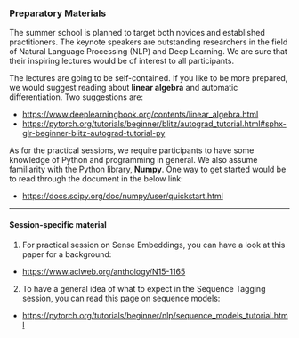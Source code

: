 
### Preparatory Materials

The summer school is planned to target both novices and established practitioners. The keynote speakers are outstanding researchers in the field of Natural Language Processing (NLP) and Deep Learning. We are sure that their inspiring lectures would be of interest to all participants.

The lectures are going to be self-contained. If you like to be more prepared, we would suggest reading about <b>linear algebra</b> and automatic differentiation. Two suggestions are:

* https://www.deeplearningbook.org/contents/linear_algebra.html
* https://pytorch.org/tutorials/beginner/blitz/autograd_tutorial.html#sphx-glr-beginner-blitz-autograd-tutorial-py

As for the practical sessions, we require participants to have some knowledge of Python and programming in general. We also assume familiarity with the Python library, <b>Numpy</b>. One way to get started would be to read through the document in the below link:

* https://docs.scipy.org/doc/numpy/user/quickstart.html
_______________

#### Session-specific material 

1) For practical session on Sense Embeddings, you can have a look at this paper for a background:
* https://www.aclweb.org/anthology/N15-1165

2) To have a general idea of what to expect in the Sequence Tagging session, you can read this page on sequence models:
* https://pytorch.org/tutorials/beginner/nlp/sequence_models_tutorial.html


